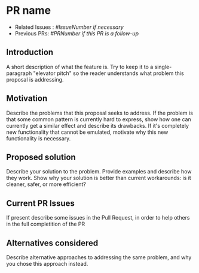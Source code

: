 # PR name

* Related Issues : _#IssueNumber if necessary_
* Previous PRs: _#PRNumber if this PR is a follow-up_

## Introduction

A short description of what the feature is. Try to keep it to a
single-paragraph "elevator pitch" so the reader understands what
problem this proposal is addressing.

## Motivation

Describe the problems that this proposal seeks to address. If the
problem is that some common pattern is currently hard to express, show
how one can currently get a similar effect and describe its
drawbacks. If it's completely new functionality that cannot be
emulated, motivate why this new functionality is necessary.

## Proposed solution

Describe your solution to the problem. Provide examples and describe
how they work. Show why your solution is better than current
workarounds: is it cleaner, safer, or more efficient?

## Current PR Issues

If present describe some issues in the Pull Request, in order to help others in the full completition of the PR

## Alternatives considered

Describe alternative approaches to addressing the same problem, and
why you chose this approach instead.
